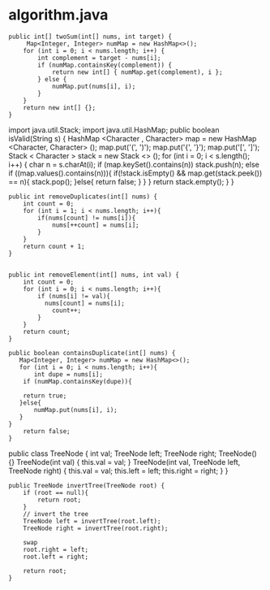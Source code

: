 # algorithm.java
  
    public int[] twoSum(int[] nums, int target) {
         Map<Integer, Integer> numMap = new HashMap<>();
        for (int i = 0; i < nums.length; i++) {
            int complement = target - nums[i];
            if (numMap.containsKey(complement)) {
                return new int[] { numMap.get(complement), i };
            } else {
                numMap.put(nums[i], i);
            }
        }
        return new int[] {};
    }

import java.util.Stack;
import java.util.HashMap;
    public boolean isValid(String s) {
        HashMap <Character , Character> map = new HashMap <Character, Character> ();
        map.put('(', ')');
        map.put('{', '}');
        map.put('[', ']');
        Stack < Character > stack = new Stack <> ();
        for (int i = 0; i < s.length(); i++) {
            char n = s.charAt(i);
            if (map.keySet().contains(n))
              stack.push(n);
            else if ((map.values().contains(n))){
                if(!stack.isEmpty() && map.get(stack.peek()) == n){
                    stack.pop();
                }else{
                    return false;
                }
            }
        }
        return stack.empty();
    }
}

    public int removeDuplicates(int[] nums) {
        int count = 0;
        for (int i = 1; i < nums.length; i++){
            if(nums[count] != nums[i]){
                nums[++count] = nums[i];
            }
        }
        return count + 1;
    }


    public int removeElement(int[] nums, int val) {
        int count = 0;
        for (int i = 0; i < nums.length; i++){
            if (nums[i] != val){
              nums[count] = nums[i];
                count++;
            }
        }
        return count;
    }

    public boolean containsDuplicate(int[] nums) {
       Map<Integer, Integer> numMap = new HashMap<>();
       for (int i = 0; i < nums.length; i++){
           int dupe = nums[i];
        if (numMap.containsKey(dupe)){
            
        return true;
       }else{
           numMap.put(nums[i], i);
       }
    }
        return false;
    }

  public class TreeNode {
      int val;
     TreeNode left;
      TreeNode right;
      TreeNode() {}
      TreeNode(int val) { this.val = val; }
      TreeNode(int val, TreeNode left, TreeNode right) {
          this.val = val;
          this.left = left;
          this.right = right;
      }
  }
 

    public TreeNode invertTree(TreeNode root) {
        if (root == null){
            return root;
        }
        // invert the tree
        TreeNode left = invertTree(root.left);
        TreeNode right = invertTree(root.right);
        
        swap
        root.right = left;
        root.left = right;
        
        return root;
    }

